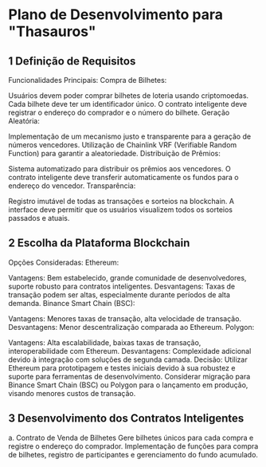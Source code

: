 # Plano de Desenvolvimento para "Thasauros"

## 1 Definição de Requisitos
Funcionalidades Principais:
Compra de Bilhetes:

Usuários devem poder comprar bilhetes de loteria usando criptomoedas.
Cada bilhete deve ter um identificador único.
O contrato inteligente deve registrar o endereço do comprador e o número do bilhete.
Geração Aleatória:

Implementação de um mecanismo justo e transparente para a geração de números vencedores.
Utilização de Chainlink VRF (Verifiable Random Function) para garantir a aleatoriedade.
Distribuição de Prêmios:

Sistema automatizado para distribuir os prêmios aos vencedores.
O contrato inteligente deve transferir automaticamente os fundos para o endereço do vencedor.
Transparência:

Registro imutável de todas as transações e sorteios na blockchain.
A interface deve permitir que os usuários visualizem todos os sorteios passados e atuais.

## 2 Escolha da Plataforma Blockchain
Opções Consideradas:
Ethereum:

Vantagens: Bem estabelecido, grande comunidade de desenvolvedores, suporte robusto para contratos inteligentes.
Desvantagens: Taxas de transação podem ser altas, especialmente durante períodos de alta demanda.
Binance Smart Chain (BSC):

Vantagens: Menores taxas de transação, alta velocidade de transação.
Desvantagens: Menor descentralização comparada ao Ethereum.
Polygon:

Vantagens: Alta escalabilidade, baixas taxas de transação, interoperabilidade com Ethereum.
Desvantagens: Complexidade adicional devido à integração com soluções de segunda camada.
Decisão:
Utilizar Ethereum para prototipagem e testes iniciais devido à sua robustez e suporte para ferramentas de desenvolvimento.
Considerar migração para Binance Smart Chain (BSC) ou Polygon para o lançamento em produção, visando menores custos de transação.


## 3 Desenvolvimento dos Contratos Inteligentes
a. Contrato de Venda de Bilhetes
Gere bilhetes únicos para cada compra e registre o endereço do comprador.
Implementação de funções para compra de bilhetes, registro de participantes e gerenciamento do fundo acumulado.
